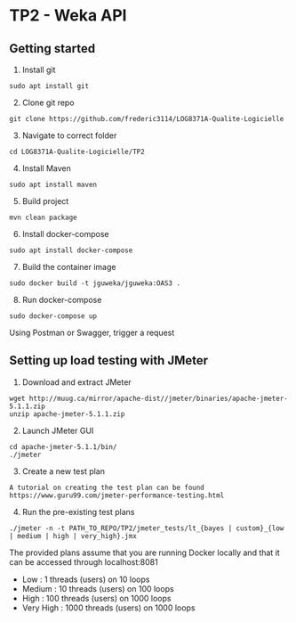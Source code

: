 # TP2 - Weka API

## Getting started

1. Install git
```shell
sudo apt install git
```

2. Clone git repo
```shell
git clone https://github.com/frederic3114/LOG8371A-Qualite-Logicielle
```

3. Navigate to correct folder
```shell
cd LOG8371A-Qualite-Logicielle/TP2
```

4. Install Maven
```shell
sudo apt install maven
```

5. Build project
```shell
mvn clean package
```

6. Install docker-compose
```shell
sudo apt install docker-compose
```

7. Build the container image
```shell
sudo docker build -t jguweka/jguweka:OAS3 .
```

8. Run docker-compose
```shell
sudo docker-compose up
```

Using Postman or Swagger, trigger a request


## Setting up load testing with JMeter

1. Download and extract JMeter
```shell
wget http://muug.ca/mirror/apache-dist//jmeter/binaries/apache-jmeter-5.1.1.zip
unzip apache-jmeter-5.1.1.zip
```

2. Launch JMeter GUI
```shell
cd apache-jmeter-5.1.1/bin/
./jmeter
```

3. Create a new test plan
```
A tutorial on creating the test plan can be found https://www.guru99.com/jmeter-performance-testing.html
```

4. Run the pre-existing test plans
```shell
./jmeter -n -t PATH_TO_REPO/TP2/jmeter_tests/lt_{bayes | custom}_{low | medium | high | very_high}.jmx
```
The provided plans assume that you are running Docker locally and that it can be accessed through localhost:8081
- Low         : 1    threads (users) on 10   loops
- Medium      : 10   threads (users) on 100  loops
- High        : 100  threads (users) on 1000 loops
- Very High   : 1000 threads (users) on 1000 loops
